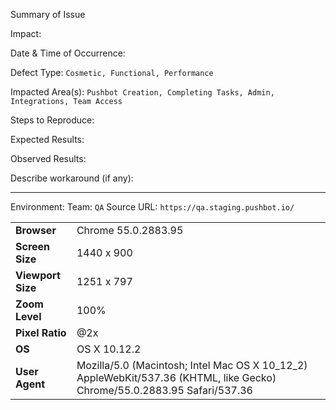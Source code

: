 Summary of Issue

Impact:

Date & Time of Occurrence:

Defect Type: `Cosmetic, Functional, Performance`

Impacted Area(s): `Pushbot Creation, Completing Tasks, Admin, Integrations, Team Access`

Steps to Reproduce:

Expected Results:

Observed Results:

Describe workaround (if any):


----------
Environment:
	 Team: `QA`
	Source URL: `https://qa.staging.pushbot.io/`

<table><tr><td><strong>Browser</strong></td><td>Chrome 55.0.2883.95</td></tr><tr><td><strong>Screen Size</strong></td><td>1440 x 900</td></tr><tr><td><strong>Viewport Size</strong></td><td>1251 x 797</td></tr><tr><td><strong>Zoom Level</strong></td><td>100%</td></tr><tr><td><strong>Pixel Ratio</strong></td><td>@2x</td></tr><tr><td><strong>OS</strong></td><td>OS X 10.12.2</td></tr><tr><td><strong>User Agent</strong></td><td>Mozilla/5.0 (Macintosh; Intel Mac OS X 10_12_2) AppleWebKit/537.36 (KHTML, like Gecko) Chrome/55.0.2883.95 Safari/537.36</td></tr></table>

